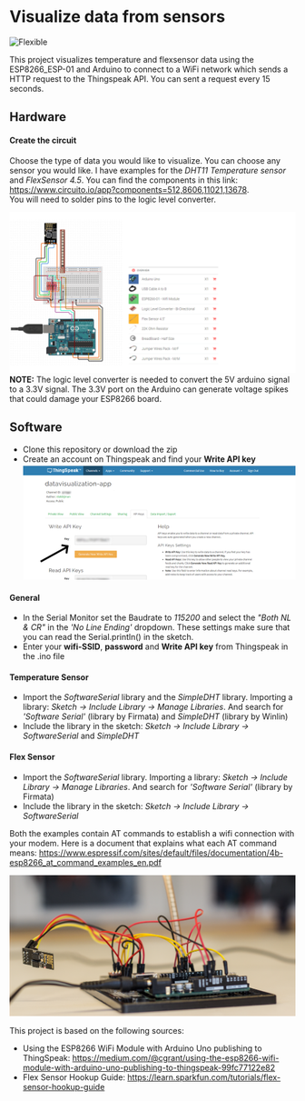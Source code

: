 # Visualize data from sensors
![Flexible](/images/flexData.v3.gif)

This project visualizes temperature and flexsensor data using the ESP8266_ESP-01 and Arduino to connect to a WiFi network which sends a HTTP request to the Thingspeak API. You can sent a request every 15 seconds. 

## Hardware
#### Create the circuit
Choose the type of data you would like to visualize. You can choose any sensor you would like. I have examples for the *DHT11 Temperature sensor* and *FlexSensor 4.5*. You can find the components in this link: https://www.circuito.io/app?components=512,8606,11021,13678. <br/>
You will need to solder pins to the logic level converter. 

![Components](/images/Circuit-and-components.png)
**NOTE:** The logic level converter is needed to convert the 5V arduino signal to a 3.3V signal. The 3.3V port on the Arduino can generate voltage spikes that could damage your ESP8266 board.

## Software
* Clone this repository or download the zip
* Create an account on Thingspeak and find your **Write API key**
![Circuit](/images/Thingspeak-Write-API-key.png)

#### General
* In the Serial Monitor set the Baudrate to *115200* and select the *"Both NL & CR"* in the *'No Line Ending'* dropdown. These settings make sure that you can read the Serial.println() in the sketch. 
* Enter your **wifi-SSID**, **password** and **Write API key** from Thingspeak in the .ino file

#### Temperature Sensor
* Import the *SoftwareSerial* library and the *SimpleDHT* library. Importing a library: *Sketch -> Include Library -> Manage Libraries*. And search for *'Software Serial'* (library by Firmata) and *SimpleDHT* (library by Winlin)
* Include the library in the sketch: *Sketch -> Include Library -> SoftwareSerial* and *SimpleDHT*

#### Flex Sensor
* Import the *SoftwareSerial* library. Importing a library: *Sketch -> Include Library -> Manage Libraries*. And search for *'Software Serial'* (library by Firmata) 
* Include the library in the sketch: *Sketch -> Include Library -> SoftwareSerial*

Both the examples contain AT commands to establish a wifi connection with your modem. Here is a document that explains what each AT command means: https://www.espressif.com/sites/default/files/documentation/4b-esp8266_at_command_examples_en.pdf

![Circuit](/images/Setup.png)

This project is based on the following sources: 
* Using the ESP8266 WiFi Module with Arduino Uno publishing to ThingSpeak: https://medium.com/@cgrant/using-the-esp8266-wifi-module-with-arduino-uno-publishing-to-thingspeak-99fc77122e82
* Flex Sensor Hookup Guide: https://learn.sparkfun.com/tutorials/flex-sensor-hookup-guide
